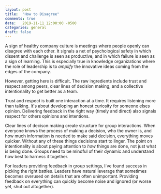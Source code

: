 ```yaml
---
layout: post
title:  "How to Disagree"
comments: true
date:   2019-11-11 12:00:00 -0500
categories: general
draft: false
---
```


A sign of healthy company culture is meetings where people openly can disagree with each other. It signals a net of psychological safety in which dissent and challenge is seen as productive, and in which failure is seen as a sign of learning. This is especially true in knowledge organizations where the role of leadership is to _amplify_ the innovative ideas coming from the edges of the company.

However, getting here is difficult. The raw ingredients include trust and respect among peers, clear lines of decision making, and a collective intentionality to get better as a team. 

Trust and respect is built one interaction at a time. It requires listening more than talking. It's about developing an honest curiosity for someone elses opinion. Delivering feedback in the right way (timely and direct) also signals respect for others opinions and intentions. 

Clear lines of decison making create structure for group interactions. When everyone knows the process of making a decision, who the owner is, and how much information is needed to make said decision, everything moves quicker. Without any of these things decisions start to linger. The point on intentionality is about paying attention to  _how_ things are done, not just what is being done. Groups need to be mindful of their dynamic and understand how best to harness it together. 

For leaders providing feedback in group settings, I've found success in picking the right battles. Leaders have natural leverage that sometimes becomes overused on details that are often unimportant. Providing feedback on everything can quickly become noise and ignored (or worse yet, shut out altogether).
